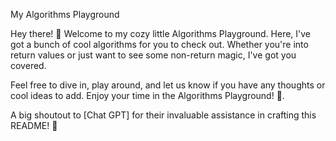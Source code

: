 My Algorithms Playground


Hey there! 👋 Welcome to my cozy little Algorithms Playground. Here, I've got a bunch of cool algorithms for you to check out. Whether you're into return values or just want to see some non-return magic, I've got you covered.


 Feel free to dive in, play around, and let us know if you have any thoughts or cool ideas to add. Enjoy your time in the Algorithms Playground! 🚀.



 A big shoutout to [Chat GPT] for their invaluable assistance in crafting this README! 🚀
